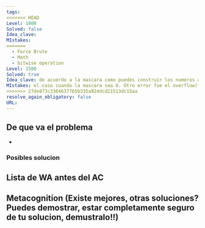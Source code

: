 ```yaml
---
tags:
<<<<<<< HEAD
Level: 1000
Solved: false 
Idea_clave: 
MIstakes: 
=======
  - Force Brute
  - Math
  - bitwise operation
Level: 1500
Solved: true 
Idea_clave: de acuerdo a la mascara como puedes construir los numeros a y b tal que a^b == x
MIstakes: el caso cuando la mascara sea 0. Otro error fue el overflow(fuck you long long)
>>>>>>> 27de873c3364637765b335a924dcd21513dc15aa
resolve_again_obligatory: false
URL: 
---
```


## De que va el problema

- 

### Posibles solucion


## Lista de WA antes del AC

## Metacognition (Existe mejores, otras soluciones? Puedes demostrar, estar completamente seguro de tu solucion, demustralo!!)

